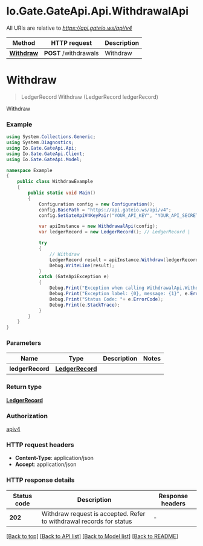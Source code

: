 # Io.Gate.GateApi.Api.WithdrawalApi

All URIs are relative to *https://api.gateio.ws/api/v4*

Method | HTTP request | Description
------------- | ------------- | -------------
[**Withdraw**](WithdrawalApi.md#withdraw) | **POST** /withdrawals | Withdraw


<a name="withdraw"></a>
# **Withdraw**
> LedgerRecord Withdraw (LedgerRecord ledgerRecord)

Withdraw

### Example
```csharp
using System.Collections.Generic;
using System.Diagnostics;
using Io.Gate.GateApi.Api;
using Io.Gate.GateApi.Client;
using Io.Gate.GateApi.Model;

namespace Example
{
    public class WithdrawExample
    {
        public static void Main()
        {
            Configuration config = new Configuration();
            config.BasePath = "https://api.gateio.ws/api/v4";
            config.SetGateApiV4KeyPair("YOUR_API_KEY", "YOUR_API_SECRET");

            var apiInstance = new WithdrawalApi(config);
            var ledgerRecord = new LedgerRecord(); // LedgerRecord | 

            try
            {
                // Withdraw
                LedgerRecord result = apiInstance.Withdraw(ledgerRecord);
                Debug.WriteLine(result);
            }
            catch (GateApiException e)
            {
                Debug.Print("Exception when calling WithdrawalApi.Withdraw: " + e.Message);
                Debug.Print("Exception label: {0}, message: {1}", e.ErrorLabel, e.ErrorMessage);
                Debug.Print("Status Code: "+ e.ErrorCode);
                Debug.Print(e.StackTrace);
            }
        }
    }
}
```

### Parameters

Name | Type | Description  | Notes
------------- | ------------- | ------------- | -------------
 **ledgerRecord** | [**LedgerRecord**](LedgerRecord.md)|  | 

### Return type

[**LedgerRecord**](LedgerRecord.md)

### Authorization

[apiv4](../README.md#apiv4)

### HTTP request headers

 - **Content-Type**: application/json
 - **Accept**: application/json

### HTTP response details
| Status code | Description | Response headers |
|-------------|-------------|------------------|
| **202** | Withdraw request is accepted. Refer to withdrawal records for status |  -  |

[[Back to top]](#) [[Back to API list]](../README.md#documentation-for-api-endpoints) [[Back to Model list]](../README.md#documentation-for-models) [[Back to README]](../README.md)

